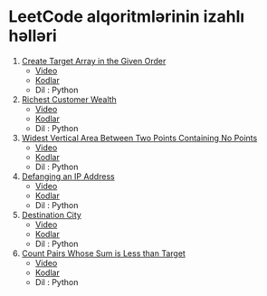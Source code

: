 # LeetCode alqoritmlərinin izahlı həlləri

1. [Create Target Array in the Given Order](https://leetcode.com/problems/create-target-array-in-the-given-order/description/)
   - [Video](https://www.youtube.com/watch?v=7QwUEJbVsuA)
   - [Kodlar](https://github.com/samirkarimov/LeetCode/blob/master/create_target_array.py)
   - Dil : Python
2. [Richest Customer Wealth](https://leetcode.com/problems/richest-customer-wealth/description/)
   - [Video](https://www.youtube.com/watch?v=67rPbLhOISY)
   - [Kodlar](https://github.com/samirkarimov/LeetCode/blob/master/create_target_array.py)
   - Dil : Python
3. [Widest Vertical Area Between Two Points Containing No Points](https://leetcode.com/problems/widest-vertical-area-between-two-points-containing-no-points/description/)
   - [Video](https://www.youtube.com/watch?v=FXAUbuwLV74)
   - [Kodlar](https://github.com/samirkarimov/LeetCode/blob/master/max-width-of-vertical-area.py)
   - Dil : Python
4. [Defanging an IP Address](https://leetcode.com/problems/defanging-an-ip-address/description/)
   - [Video](https://www.youtube.com/watch?v=0bRjA5eGwtQ)
   - [Kodlar](https://github.com/samirkarimov/LeetCode/blob/master/defang_ip_adress.py)
   - Dil : Python
5. [Destination City](https://leetcode.com/problems/destination-city/description/)
   - [Video](https://www.youtube.com/watch?v=k1YBRNZTgfs)
   - [Kodlar](https://github.com/samirkarimov/LeetCode/blob/master/destination_city.py)
   - Dil : Python
6. [Count Pairs Whose Sum is Less than Target](http://tinyurl.com/ayehbasp)
   - [Video](https://www.youtube.com/watch?v=_53lWvRPZEg)
   - [Kodlar](http://tinyurl.com/3sdy3tux)
   - Dil : Python